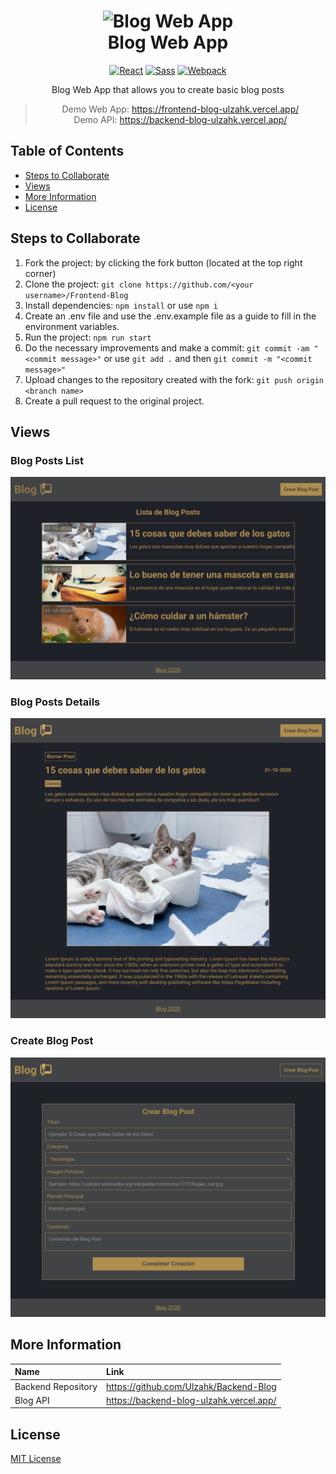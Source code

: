 <h1 align="center">
    <img alt="Blog Web App" src="https://www.iconsdb.com/icons/preview/color/D0A85C/google-blog-search-xxl.png" width="100">
  <br>Blog Web App<br>
</h1>
<p align="center"><p>

<div align="center">

  [![React](https://img.shields.io/badge/-React.js 17.0-282C34?style=flat&logo=React)](https://reactjs.org)
  [![Sass](https://img.shields.io/badge/-Sass 4.14-F2F2F2?style=flat&logo=Sass)](https://sass-lang.com)
  [![Webpack](https://img.shields.io/badge/-Webpack 4.44-282C34?style=flat&logo=webpack)](https://webpack.js.org)
</div>
<p align="center">Blog Web App that allows you to create basic blog posts</p>

<div align="center">

> Demo Web App: https://frontend-blog-ulzahk.vercel.app/   
> Demo API: https://backend-blog-ulzahk.vercel.app/
</div>




## Table of Contents
- [Steps to Collaborate](#steps-to-collaborate)
- [Views](#views)
- [More Information](#more-information)
- [License](#license)

## Steps to Collaborate

1. Fork the project: by clicking the fork button (located at the top right corner)
2. Clone the project: `git clone https://github.com/<your username>/Frontend-Blog`
3. Install dependencies: `npm install` or use `npm i`
4. Create an .env file and use the .env.example file as a guide to fill in the environment variables.
5. Run the project: `npm run start`
6. Do the necessary improvements and make a commit: `git commit -am "<commit message>"` or use `git add .` and then `git commit -m "<commit message>"`
7. Upload changes to the repository created with the fork: `git push origin <branch name>`
8. Create a pull request to the original project.

## Views

### Blog Posts List
<div align="center">
    <img alt="Home" src="./src/assets/static/Blog-posts-list.png">
</div>

### Blog Posts Details
<div align="center">
    <img alt="Home" src="./src/assets/static/Blog-post-details.png">
</div>

### Create Blog Post
<div align="center">
    <img alt="Home" src="./src/assets/static/Create-blog-post.png">
</div>

## More Information

| Name                      | Link                                                                          |
| :-------------------------| :---------------------------------------------------------------------------- |
| Backend  Repository       | https://github.com/Ulzahk/Backend-Blog                                        |
| Blog API                  | https://backend-blog-ulzahk.vercel.app/                                       |

## License

[MIT License](https://github.com/Ulzahk/Frontend-Blog/blob/main/LICENSE)